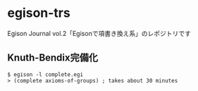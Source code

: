 # egison-trs

Egison Journal vol.2「Egisonで項書き換え系」のレポジトリです

## Knuth-Bendix完備化
```
$ egison -l complete.egi
> (complete axioms-of-groups) ; takes about 30 minutes
```
